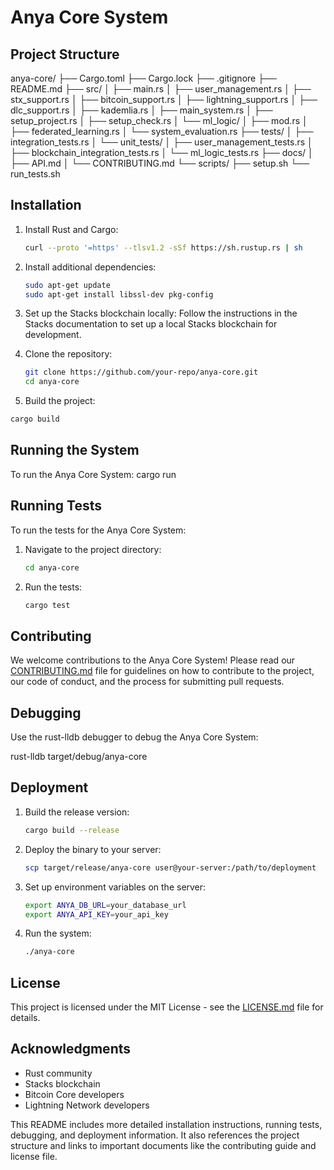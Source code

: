 # Anya Core System

## Project Structure

anya-core/
├── Cargo.toml
├── Cargo.lock
├── .gitignore
├── README.md
├── src/
│   ├── main.rs
│   ├── user_management.rs
│   ├── stx_support.rs
│   ├── bitcoin_support.rs
│   ├── lightning_support.rs
│   ├── dlc_support.rs
│   ├── kademlia.rs
│   ├── main_system.rs
│   ├── setup_project.rs
│   ├── setup_check.rs
│   └── ml_logic/
│       ├── mod.rs
│       ├── federated_learning.rs
│       └── system_evaluation.rs
├── tests/
│   ├── integration_tests.rs
│   └── unit_tests/
│       ├── user_management_tests.rs
│       ├── blockchain_integration_tests.rs
│       └── ml_logic_tests.rs
├── docs/
│   ├── API.md
│   └── CONTRIBUTING.md
└── scripts/
    ├── setup.sh
    └── run_tests.sh

## Installation

1. Install Rust and Cargo:

   ```bash
   curl --proto '=https' --tlsv1.2 -sSf https://sh.rustup.rs | sh
   ```

2. Install additional dependencies:

   ```bash
   sudo apt-get update
   sudo apt-get install libssl-dev pkg-config
   ```

3. Set up the Stacks blockchain locally:
   Follow the instructions in the Stacks documentation to set up a local Stacks blockchain for development.

4. Clone the repository:

   ```bash
   git clone https://github.com/your-repo/anya-core.git
   cd anya-core
   ```

5. Build the project:

```bash
cargo build
```

## Running the System

To run the Anya Core System: cargo run

## Running Tests

To run the tests for the Anya Core System:

1. Navigate to the project directory:

   ```bash
   cd anya-core
   ```

2. Run the tests:

   ```bash
   cargo test
   ```

## Contributing

We welcome contributions to the Anya Core System! Please read our [CONTRIBUTING.md](docs/CONTRIBUTING.md) file for guidelines on how to contribute to the project, our code of conduct, and the process for submitting pull requests.

## Debugging

Use the rust-lldb debugger to debug the Anya Core System:

rust-lldb target/debug/anya-core

## Deployment

1. Build the release version:

   ```bash
   cargo build --release
   ```

2. Deploy the binary to your server:

   ```bash
   scp target/release/anya-core user@your-server:/path/to/deployment
   ```

3. Set up environment variables on the server:

   ```bash
   export ANYA_DB_URL=your_database_url
   export ANYA_API_KEY=your_api_key
   ```

4. Run the system:

   ```bash
   ./anya-core
   ```

## License

This project is licensed under the MIT License - see the [LICENSE.md](LICENSE.md) file for details.

## Acknowledgments

- Rust community
- Stacks blockchain
- Bitcoin Core developers
- Lightning Network developers

This README includes more detailed installation instructions, running tests, debugging, and deployment information. It also references the project structure and links to important documents like the contributing guide and license file.
